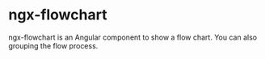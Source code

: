 # ngx-flowchart
ngx-flowchart is an Angular component to show a flow chart. You can also grouping the flow process.
